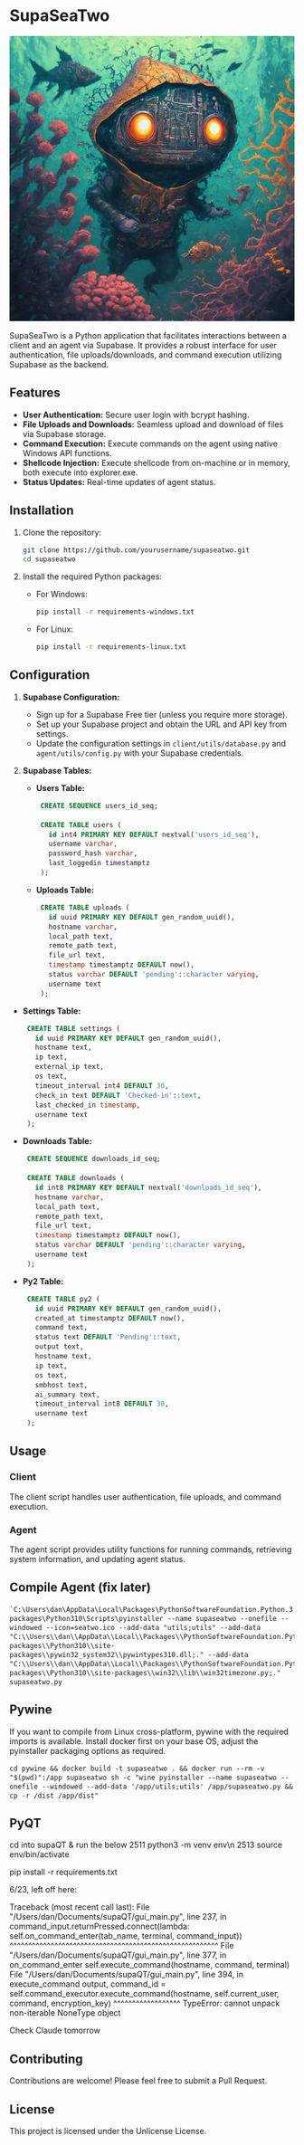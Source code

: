 # SupaSeaTwo

![seatwo](seatwo.png)

SupaSeaTwo is a Python application that facilitates interactions between a client and an agent via Supabase. It provides a robust interface for user authentication, file uploads/downloads, and command execution utilizing Supabase as the backend.

## Features

- **User Authentication:** Secure user login with bcrypt hashing.
- **File Uploads and Downloads:** Seamless upload and download of files via Supabase storage.
- **Command Execution:** Execute commands on the agent using native Windows API functions.
- **Shellcode Injection:** Execute shellcode from on-machine or in memory, both execute into explorer.exe.
- **Status Updates:** Real-time updates of agent status.

## Installation

1. Clone the repository:
    ```sh
    git clone https://github.com/yourusername/supaseatwo.git
    cd supaseatwo
    ```

2. Install the required Python packages:

    - For Windows:
        ```sh
        pip install -r requirements-windows.txt
        ```

    - For Linux:
        ```sh
        pip install -r requirements-linux.txt
        ```

## Configuration

1. **Supabase Configuration:**
   - Sign up for a Supabase Free tier (unless you require more storage).
   - Set up your Supabase project and obtain the URL and API key from settings.
   - Update the configuration settings in `client/utils/database.py` and `agent/utils/config.py` with your Supabase credentials.

2. **Supabase Tables:**
   - **Users Table:**
     ```sql
      CREATE SEQUENCE users_id_seq;
  
      CREATE TABLE users (
        id int4 PRIMARY KEY DEFAULT nextval('users_id_seq'),
        username varchar,
        password_hash varchar,
        last_loggedin timestamptz
      );
     ```

   - **Uploads Table:**
     ```sql
      CREATE TABLE uploads (
        id uuid PRIMARY KEY DEFAULT gen_random_uuid(),
        hostname varchar,
        local_path text,
        remote_path text,
        file_url text,
        timestamp timestamptz DEFAULT now(),
        status varchar DEFAULT 'pending'::character varying,
        username text
      );
     ```

  - **Settings Table:**
     ```sql
      CREATE TABLE settings (
        id uuid PRIMARY KEY DEFAULT gen_random_uuid(),
        hostname text,
        ip text,
        external_ip text,
        os text,
        timeout_interval int4 DEFAULT 30,
        check_in text DEFAULT 'Checked-in'::text,
        last_checked_in timestamp,
        username text
      );
     ```

  - **Downloads Table:**
     ```sql
      CREATE SEQUENCE downloads_id_seq;

      CREATE TABLE downloads (
        id int8 PRIMARY KEY DEFAULT nextval('downloads_id_seq'),
        hostname varchar,
        local_path text,
        remote_path text,
        file_url text,
        timestamp timestamptz DEFAULT now(),
        status varchar DEFAULT 'pending'::character varying,
        username text
      );
     ```

  - **Py2 Table:**
     ```sql
      CREATE TABLE py2 (
        id uuid PRIMARY KEY DEFAULT gen_random_uuid(),
        created_at timestamptz DEFAULT now(),
        command text,
        status text DEFAULT 'Pending'::text,
        output text,
        hostname text,
        ip text,
        os text,
        smbhost text,
        ai_summary text,
        timeout_interval int8 DEFAULT 30,
        username text
      );
     ```

## Usage

### Client

The client script handles user authentication, file uploads, and command execution.

### Agent

The agent script provides utility functions for running commands, retrieving system information, and updating agent status.

## Compile Agent (fix later)

```
`C:\Users\dan\AppData\Local\Packages\PythonSoftwareFoundation.Python.3.10_qbz5n2kfra8p0\LocalCache\local-packages\Python310\Scripts\pyinstaller --name supaseatwo --onefile --windowed --icon=seatwo.ico --add-data "utils;utils" --add-data "C:\\Users\\dan\\AppData\\Local\\Packages\\PythonSoftwareFoundation.Python.3.10_qbz5n2kfra8p0\\LocalCache\\local-packages\\Python310\\site-packages\\pywin32_system32\\pywintypes310.dll;." --add-data "C:\\Users\\dan\\AppData\\Local\\Packages\\PythonSoftwareFoundation.Python.3.10_qbz5n2kfra8p0\\LocalCache\\local-packages\\Python310\\site-packages\\win32\\lib\\win32timezone.py;." supaseatwo.py
```

## Pywine
If you want to compile from Linux cross-platform, pywine with the required imports is available. Install docker first on your base OS, adjust the pyinstaller packaging options as required.

```
cd pywine && docker build -t supaseatwo . && docker run --rm -v "$(pwd)":/app supaseatwo sh -c "wine pyinstaller --name supaseatwo --onefile --windowed --add-data '/app/utils;utils' /app/supaseatwo.py && cp -r /dist /app/dist"
```

## PyQT

 cd into supaQT & run the below
 2511  python3 -m venv env\n
 2513  source env/bin/activate

pip install -r requirements.txt

6/23, left off here:

Traceback (most recent call last):
  File "/Users/dan/Documents/supaQT/gui_main.py", line 237, in <lambda>
    command_input.returnPressed.connect(lambda: self.on_command_enter(tab_name, terminal, command_input))
                                                ^^^^^^^^^^^^^^^^^^^^^^^^^^^^^^^^^^^^^^^^^^^^^^^^^^^^^^^^
  File "/Users/dan/Documents/supaQT/gui_main.py", line 377, in on_command_enter
    self.execute_command(hostname, command, terminal)
  File "/Users/dan/Documents/supaQT/gui_main.py", line 394, in execute_command
    output, command_id = self.command_executor.execute_command(hostname, self.current_user, command, encryption_key)
    ^^^^^^^^^^^^^^^^^^
TypeError: cannot unpack non-iterable NoneType object

Check Claude tomorrow

## Contributing

Contributions are welcome! Please feel free to submit a Pull Request.

## License

This project is licensed under the Unlicense License.
